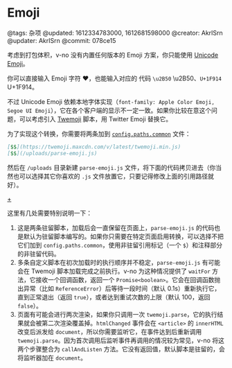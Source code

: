 # Emoji

@tags: 杂项
@updated: 1612334783000, 1612681598000
@creator: AkrISrn
@updater: AkrISrn
@commit: 078ce15

考虑到打包体积，v-no 没有内置任何版本的 Emoji 方案，你只能使用 [Unicode Emoji](https://en.wikipedia.org/wiki/Emoji#Unicode_blocks)。

你可以直接输入 Emoji 字符 ❤，也能输入对应的 [](/zh/docs/unicode.md "#") 代码 `\u2B50` \u2B50、`U+1F914` U+1F914。

不过 Unicode Emoji 依赖本地字体实现（`font-family: Apple Color Emoji, Segoe UI Emoji`），它在各个客户端的显示不一定一致。如果你比较在意这个问题，可以考虑引入 [Twemoji](https://github.com/twitter/twemoji) 脚本，用 Twitter Emoji 替换它。

为了实现这个转换，你需要将两条[](/zh/docs/custom-script.md "#")加到 [`config.paths.common`](/zh/docs/conf-paths.md "#") 文件：

```markdown
[$$](https://twemoji.maxcdn.com/v/latest/twemoji.min.js)
[$$](/uploads/parse-emoji.js)
```

然后在 `/uploads` 目录新建 `parse-emoji.js` 文件，将下面的代码拷贝进去（你当然也可以选择其它你喜欢的 `.js` 文件放置它，只要记得修改上面的引用路径就好）。

[+](/zh/snippets/parse-emoji.js.md)

这里有几处需要特别说明一下：

1. 这是两条驻留脚本，加载后会一直保留在页面上，`parse-emoji.js` 的代码也是默认为驻留脚本编写的。如果你只需要在特定页面启用转换，可以选择不把它们加到 `config.paths.common`，使用非驻留引用标记（一个 `$`）和注释部分的非驻留代码。
1. 多条自定义脚本在初次加载时的执行顺序并不稳定，`parse-emoji.js` 有可能会在 Twemoji 脚本加载完成之前执行。v-no 为这种情况提供了 `waitFor` 方法，它接收一个回调函数，返回一个 `Promise<boolean>`。它会在回调函数抛出异常（比如 `ReferenceError`）后等待一段时间（默认 0.1s）重新执行它，直到正常退出（返回 `true`），或者达到重试次数的上限（默认 100，返回 `false`）。
1. 页面有可能会进行两次渲染，如果你只调用一次 `twemoji.parse`，它的执行结果就会被第二次渲染覆盖掉。`htmlChanged` 事件会在 `<article>` 的 `innerHTML` 改变后派发给 `document`，所以你需要监听它，在事件达到后重新调用 `twemoji.parse`。因为首次调用后监听事件再调用的情况较为常见，v-no 将这两个步骤整合为 `callAndListen` 方法。它没有返回值，默认脚本是驻留的，会将监听器加在 `document`。
